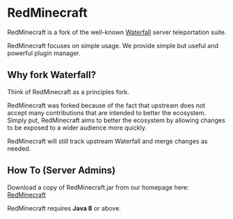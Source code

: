 RedMinecraft
=========

RedMinecraft is a fork of the well-known [Waterfall](https://github.com/PaperMC/Waterfall) server teleportation suite.

RedMinecraft focuses on simple usage. We provide simple but useful and powerful plugin manager.

## Why fork Waterfall?

Think of RedMinecraft as a principles fork.

RedMinecraft was forked because of the fact that upstream does not accept many contributions that are intended to better the ecosystem. Simply put, RedMinecraft aims to better
the ecosystem by allowing changes to be exposed to a wider audience more quickly.

RedMinecraft will still track upstream Waterfall and merge changes as needed.

## How To (Server Admins)

Download a copy of RedMinecraft.jar from our homepage here: [RedMinecraft](https://redminecraft.com/proxy)

RedMinecraft requires **Java 8** or above.